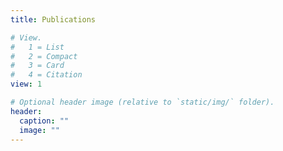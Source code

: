 ```yaml
---
title: Publications

# View.
#   1 = List
#   2 = Compact
#   3 = Card
#   4 = Citation
view: 1 

# Optional header image (relative to `static/img/` folder).
header:
  caption: ""
  image: ""
---
```

